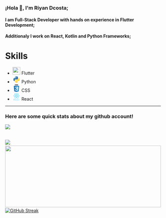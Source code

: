<link rel="stylesheet" href="styles.css" />

### &#xA1;Hola 👋, I'm Riyan Dcosta;

#### I am Full-Stack Developer with hands on experience in Flutter Development;

#### Additionaly I work on React, Kotlin and Python Frameworks;

# Skills

<ul class="skill-container">
      <li class="skill-box">
        <img src="https://www.vectorlogo.zone/logos/flutterio/flutterio-icon.svg"
        width="25" height="25">
        <label class="skill-label">Flutter</label>
      </li>
      <li class="skill-box">
        <img
        src="https://raw.githubusercontent.com/devicons/devicon/master/icons/python/python-original.svg"
        width="25" height="25">
        <label class="skill-label">Python</label>
      </li>
      <li class="skill-box">
        <img
        src="https://raw.githubusercontent.com/devicons/devicon/master/icons/css3/css3-original-wordmark.svg"
        width="25" height="25">
        <label class="skill-label">CSS</label>
      </li>
      <li class="skill-box">
        <img
        src="https://raw.githubusercontent.com/devicons/devicon/master/icons/react/react-original-wordmark.svg"
        width="25" height="25">
        <label class="skill-label">React</label>
      </li>
    </ul>
<hr>

### Here are some quick stats about my github account!

<!-- <a href="https://riyan-dcosta.github.io/riyan-dcosta" target="_blank">
More About Me!
</a>

<br> -->

![](https://komarev.com/ghpvc/?username=riyan-datalyca&style=flat&label=Views)

<br>

<a target="_blank" href="https://github.com/anuraghazra/github-readme-stats" >
<!-- https://github-readme-stats-puce-pi-13.vercel.app/ -->
<img width="100%" style="max-height:200;" src="https://github-readme-stats-puce-pi-13.vercel.app/api/?username=riyan-dcosta&&theme=transparent&hide_title=true&hide=stars&show_icons=true&include_all_commits=true"/>
</a>

<br>

<a target="_blank" href="https://github.com/anuraghazra/github-readme-stats">
<img width="100%" style="max-height:200;" height="200" align=center src="https://github-readme-stats-puce-pi-13.vercel.app/api/top-langs/?username=riyan-dcosta&theme=transparent&count_private=true&layout=compact&hide_title=true"/>
</a>


<!-- [![GitHub Streak](https://streak-stats.demolab.com/?user=DenverCoder1)](https://git.io/streak-stats) -->
<!-- https://github-readme-streak-stats-theta-mauve.vercel.app/ -->
<a href="https://git.io/streak-stats">
<img 
      style="max-height:200;"
      width="100%"
      align=center
      src="https://streak-stats.demolab.com?user=riyan-dcosta&theme=transparent&hide_border=true&mode=weekly&ring=EB5454&fire=EB9A40" 
      alt="GitHub Streak" />
</a>

